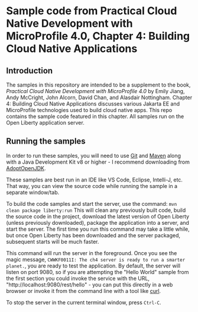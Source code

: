 # Sample code from Practical Cloud Native Development with MicroProfile 4.0, Chapter 4: Building Cloud Native Applications

## Introduction

The samples in this repository are intended to be a supplement to the book, _Practical Cloud Native Development with
MicroProfile 4.0_ by Emily Jiang, Andy McCright, John Alcorn, David Chan, and Alasdair Nottingham. Chapter 4: Building
Cloud Native Applications discusses various Jakarta EE and MicroProfile technologies used to build cloud native apps.
This repo contains the sample code featured in this chapter. All samples run on the Open Liberty application server.

## Running the samples

In order to run these samples, you will need to use [Git](https://git-scm.com/) and [Maven](https://maven.apache.org/)
along with a Java Development Kit v8 or higher - I recommend downloading from [AdoptOpenJDK](https://adoptopenjdk.net/).

These samples are best run in an IDE like VS Code, Eclipse, Intelli-J, etc. That way, you can view the source code while
running the sample in a separate window/tab.

To build the code samples and start the server, use the command: `mvn clean package liberty:run`
This will clean any previously built code, build the source code in the project, download the latest version of Open
Liberty (unless previously downloaded), package the application into a server, and start the server. The first time you
run this command may take a little while, but once Open Liberty has been downloaded and the server packaged, subsequent
starts will be much faster.

This command will run the server in the foreground. Once you see the magic message, 
`CWWKF0011I: The ch4 server is ready to run a smarter planet.`, you are ready to test the application. By default, the
server will listen on port 9080, so if you are attempting the "Hello World" sample from the first section you could
invoke the service with the URL, "http://localhost:9080/rest/hello" - you can put this directly in a web browser or
invoke it from the command line with a tool like [curl](https://curl.se/).

To stop the server in the current terminal window, press `Ctrl-C`.